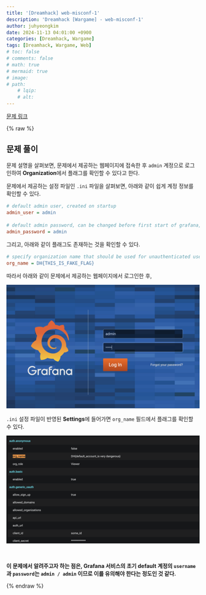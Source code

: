 ```yaml
---
title: '[Dreamhack] web-misconf-1'
description: 'Dreamhack [Wargame] - web-misconf-1'
author: juhyeongkim
date: 2024-11-13 04:01:00 +0900
categories: [Dreamhack, Wargame]
tags: [Dreamhack, Wargame, Web]
# toc: false
# comments: false
# math: true
# mermaid: true
# image:
# path: 
    # lqip: 
    # alt: 
---
```


[문제 링크](https://dreamhack.io/wargame/challenges/45)

{% raw %}

## 문제 풀이

문제 설명을 살펴보면, 문제에서 제공하는 웹페이지에 접속한 후 `admin` 계정으로 로그인하여 **Organization**에서 플래그를 확인할 수 있다고 한다.

문제에서 제공하는 설정 파일인 `.ini` 파일을 살펴보면, 아래와 같이 쉽게 계정 정보를 확인할 수 있다.

```ini
# default admin user, created on startup
admin_user = admin

# default admin password, can be changed before first start of grafana, or in profile settings
admin_password = admin
```

그리고, 아래와 같이 플래그도 존재하는 것을 확인할 수 있다.

```ini
# specify organization name that should be used for unauthenticated users
org_name = DH{THIS_IS_FAKE_FLAG}
```

따라서 아래와 같이 문제에서 제공하는 웹페이지에서 로그인한 후,

![image](assets/img/web-misconf-1/image_1.png)

`.ini` 설정 파일이 반영된 **Settings**에 들어가면 `org_name` 필드에서 플래그를 확인할 수 있다.

![image](assets/img/web-misconf-1/image_2.png)

<br>

**이 문제에서 알려주고자 하는 점은, Grafana 서비스의 초기 default 계정의 `username`과 `password`는 `admin / admin` 이므로 이를 유의해야 한다는 정도인 것 같다.**

{% endraw %}